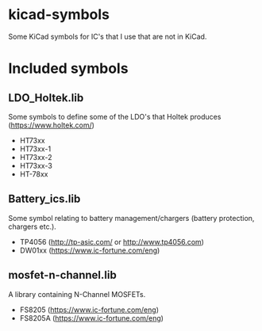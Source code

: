 # kicad-symbols
Some KiCad symbols for IC's that I use that are not in KiCad.

# Included symbols

## LDO_Holtek.lib
Some symbols to define some of the LDO's that Holtek produces (https://www.holtek.com/)

- HT73xx
- HT73xx-1
- HT73xx-2
- HT73xx-3
- HT-78xx

## Battery_ics.lib
Some symbol relating to battery management/chargers (battery protection, chargers etc.).

- TP4056    (http://tp-asic.com/ or http://www.tp4056.com)
- DW01xx (https://www.ic-fortune.com/eng)

## mosfet-n-channel.lib
A library containing N-Channel MOSFETs.

- FS8205    (https://www.ic-fortune.com/eng)
- FS8205A   (https://www.ic-fortune.com/eng)